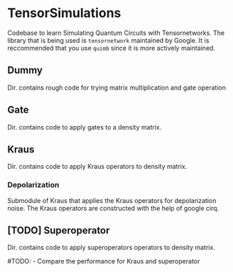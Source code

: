 # TensorSimulations
Codebase to learn Simulating Quantum Circuits with Tensornetworks. The library
that is being used is `tensornetwork` maintained by Google. It is reccommended
that you use `quimb` since it is more actively maintained.


## Dummy
Dir. contains rough code for trying matrix multiplication and gate operation

## Gate
Dir. contains code to apply gates to a density matrix.

## Kraus
Dir. contains code to apply Kraus operators to density matrix.

### Depolarization
Submodule of Kraus that applies the Kraus operators for depolarization noise.
The Kraus operators are constructed with the help of google cirq.

## [TODO] Superoperator
Dir. contains code to apply superoperators operators to density matrix.

#TODO:
    - Compare the performance for Kraus and superoperator

